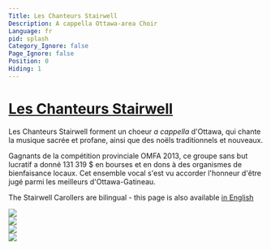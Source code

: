 ```yaml
---
Title: Les Chanteurs Stairwell
Description: A cappella Ottawa-area Choir
Language: fr
pid: splash
Category_Ignore: false
Page_Ignore: false
Position: 0
Hiding: 1
---
```


<div class="jumbotron">

  <h1><a href="%base_url%/?apropos">Les Chanteurs Stairwell</a></h1>
  <p>Les Chanteurs Stairwell forment un choeur <i>a cappella</i> d'Ottawa,
	qui chante la musique sacrée et profane,
	ainsi que des noëls traditionnels et nouveaux.</p>
  <p>
	Gagnants de la compétition provinciale OMFA 2013,
	ce groupe sans but lucratif a donné 131 319 $
	en bourses et en dons à des organismes de bienfaisance locaux.
	Cet ensemble vocal s'est vu accorder l'honneur
	d'être jugé parmi les meilleurs d'Ottawa-Gatineau.</p>
  <p>The Stairwell Carollers are bilingual - this page is also available <a href="%base_url%/?index">in English</a></p>
</div>

  <div id="main_area">
    <!-- Slider -->
    <div class="row">
      <div class="col-xs-12" id="slider">
		<!-- Top part of the slider -->
		<div class="row">
		  <div class="col-sm-4" id="carousel-text"></div>
		  <div id="slide-content" style="display: none;">
			<div id="slide-content-0">
			  <h2>Auditions</h2>
			  <p>Les Chanteurs Stairwell feront des <a href="%base_url%/?auditions-fr">auditions pour des nouveaux membres en janvier.</a></p>
			</div>

			<div id="slide-content-1">
    		  <h2>Bienfaisance</h2>
			  <p>Les Chanteurs Stairwell appuient des <a href="%base_url%/?Charity/Bienfaisance">charities</a>
				et des <a href="%base_url%/?Charity/Bourses">étudiants</a> de la région.</p>
			</div>

			<div id="slide-content-2">
			  <h2>CDs</h2>
			  <p>Notre <a href="%base_url%/?CDs/o-magnum-mysterium-fr">dernier CD</a> est
				maintenant en vente!</p>
			</div>

			<div id="slide-content-3">
			  <h2>Concerts</h2>
			  <p>Nos <a href="%base_url%/?Concerts/Noel">concerts de Noël</a> sont maintenant affichés.
Achetez vos billets en ligne!</p>
			</div>
		  </div>
          <div class="col-sm-8" id="carousel-bounding-box">
			<div class="carousel" id="myCarousel">
              <!-- Carousel items -->
              <div class="carousel-inner">
				<div class="active item" data-slide-number="0">
                  <img src="assets/SCinRideauChapel-carousel.jpg"></div>
				<div class="item" data-slide-number="1">
                  <img src="assets/Immigrant Services-carousel.jpg"></div>
				<div class="item" data-slide-number="2">
                  <img src="assets/OMagnumMysterium-cover-carousel.jpg"></div>
				<div class="item" data-slide-number="3">
                  <img src="assets/Spring Concert 2016 - Almonte-carousel.jpg"></div>
              </div><!-- Carousel nav -->
              <a class="left carousel-control" href="#myCarousel" role="button" data-slide="prev">
				<span class="glyphicon glyphicon-chevron-left"></span>
              </a>
              <a class="right carousel-control" href="#myCarousel" role="button" data-slide="next">
				<span class="glyphicon glyphicon-chevron-right"></span>
              </a>
			</div>
          </div>
		</div>
      </div><!--/Slider-->
	</div>
  </div>
